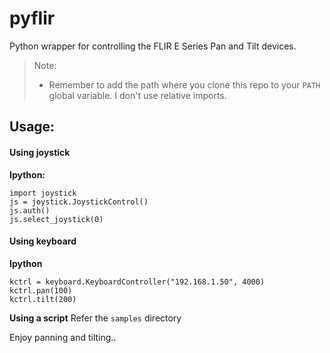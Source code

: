 # pyflir
Python wrapper for controlling the FLIR E Series Pan and Tilt devices.

> Note:
> - Remember to add the path where you clone this repo to your `PATH` global variable. I don't use relative imports.

## Usage:
#### Using joystick
**Ipython:**
```
import joystick
js = joystick.JoystickControl()
js.auth()
js.select_joystick(0)
```

#### Using keyboard
**Ipython**
```
kctrl = keyboard.KeyboardController("192.168.1.50", 4000)
kctrl.pan(100)
kctrl.tilt(200)
```

**Using a script**
Refer the `samples` directory

Enjoy panning and tilting..

